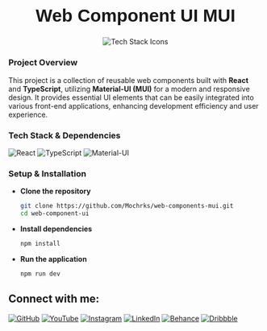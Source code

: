 <h1 align="center" style="font-family: 'Poppins', sans-serif; font-size: 2.5em; font-weight: bold;">Web Component UI MUI</h1>

<p align="center">
  <img src="https://skillicons.dev/icons?i=react,typescript,mui" alt="Tech Stack Icons" />
</p>

### Project Overview

This project is a collection of reusable web components built with **React** and **TypeScript**, utilizing **Material-UI (MUI)** for a modern and responsive design. It provides essential UI elements that can be easily integrated into various front-end applications, enhancing development efficiency and user experience.

### Tech Stack & Dependencies
![React](https://img.shields.io/badge/React-61DAFB?style=flat-square&logo=react&logoColor=black)
![TypeScript](https://img.shields.io/badge/TypeScript-007ACC?style=flat-square&logo=typescript&logoColor=white)
![Material-UI](https://img.shields.io/badge/Material--UI-0081CB?style=flat-square&logo=mui&logoColor=white)

### Setup & Installation

- **Clone the repository**
    ```bash
    git clone https://github.com/Mochrks/web-components-mui.git
    cd web-component-ui
    ```

- **Install dependencies**
    ```bash
    npm install
    ```

- **Run the application**
    ```bash
    npm run dev
    ```



## Connect with me:
[![GitHub](https://img.shields.io/badge/GitHub-333?style=for-the-badge&logo=github&logoColor=white)](https://github.com/mochrks)
[![YouTube](https://img.shields.io/badge/YouTube-FF0000?style=for-the-badge&logo=youtube&logoColor=white)](https://youtube.com/@Gdvisuel)
[![Instagram](https://img.shields.io/badge/Instagram-E4405F?style=for-the-badge&logo=instagram&logoColor=white)](https://instagram.com/mochrks)
[![LinkedIn](https://img.shields.io/badge/LinkedIn-0077B5?style=for-the-badge&logo=linkedin&logoColor=white)](https://linkedin.com/in/mochrks)
[![Behance](https://img.shields.io/badge/Behance-1769FF?style=for-the-badge&logo=behance&logoColor=white)](https://behance.net/mochrks)
[![Dribbble](https://img.shields.io/badge/Dribbble-EA4C89?style=for-the-badge&logo=dribbble&logoColor=white)](https://dribbble.com/mochrks)